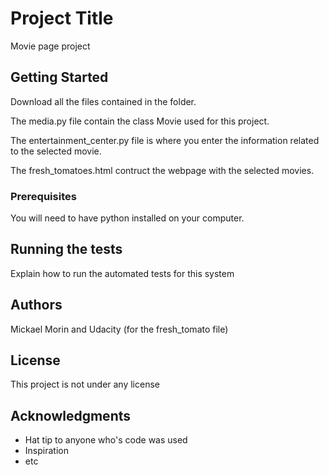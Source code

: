 # Project Title

Movie page project

## Getting Started

Download all the files contained in the folder.

The media.py file contain the class Movie used for this project.

The entertainment_center.py file is where you enter the information related to the selected movie.

The fresh_tomatoes.html contruct the webpage with the selected movies.

### Prerequisites

You will need to have python installed on your computer.


## Running the tests

Explain how to run the automated tests for this system


## Authors

Mickael Morin and Udacity (for the fresh_tomato file)

## License

This project is not under any license

## Acknowledgments

* Hat tip to anyone who's code was used
* Inspiration
* etc

